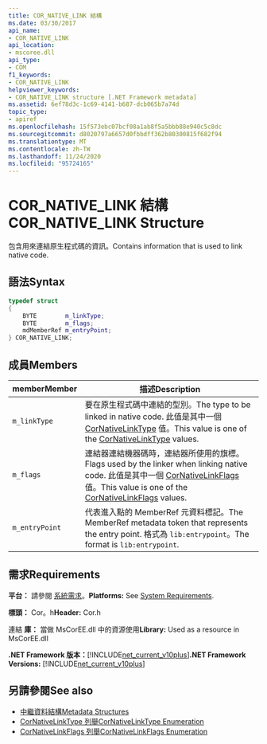 ```yaml
---
title: COR_NATIVE_LINK 結構
ms.date: 03/30/2017
api_name:
- COR_NATIVE_LINK
api_location:
- mscoree.dll
api_type:
- COM
f1_keywords:
- COR_NATIVE_LINK
helpviewer_keywords:
- COR_NATIVE_LINK structure [.NET Framework metadata]
ms.assetid: 6ef78d3c-1c69-4141-b687-dcb065b7a74d
topic_type:
- apiref
ms.openlocfilehash: 15f573ebc07bcf08a1ab8f5a5bbb88e940c5c8dc
ms.sourcegitcommit: d8020797a6657d0fbbdff362b80300815f682f94
ms.translationtype: MT
ms.contentlocale: zh-TW
ms.lasthandoff: 11/24/2020
ms.locfileid: "95724165"
---
```

# <a name="cor_native_link-structure"></a><span data-ttu-id="f2e4b-102">COR_NATIVE_LINK 結構</span><span class="sxs-lookup"><span data-stu-id="f2e4b-102">COR_NATIVE_LINK Structure</span></span>

<span data-ttu-id="f2e4b-103">包含用來連結原生程式碼的資訊。</span><span class="sxs-lookup"><span data-stu-id="f2e4b-103">Contains information that is used to link native code.</span></span>  
  
## <a name="syntax"></a><span data-ttu-id="f2e4b-104">語法</span><span class="sxs-lookup"><span data-stu-id="f2e4b-104">Syntax</span></span>  
  
```cpp  
typedef struct
{  
    BYTE        m_linkType;  
    BYTE        m_flags;  
    mdMemberRef m_entryPoint;  
} COR_NATIVE_LINK;  
```  
  
## <a name="members"></a><span data-ttu-id="f2e4b-105">成員</span><span class="sxs-lookup"><span data-stu-id="f2e4b-105">Members</span></span>  
  
|<span data-ttu-id="f2e4b-106">member</span><span class="sxs-lookup"><span data-stu-id="f2e4b-106">Member</span></span>|<span data-ttu-id="f2e4b-107">描述</span><span class="sxs-lookup"><span data-stu-id="f2e4b-107">Description</span></span>|  
|------------|-----------------|  
|`m_linkType`|<span data-ttu-id="f2e4b-108">要在原生程式碼中連結的型別。</span><span class="sxs-lookup"><span data-stu-id="f2e4b-108">The type to be linked in native code.</span></span> <span data-ttu-id="f2e4b-109">此值是其中一個 [CorNativeLinkType](cornativelinktype-enumeration.md) 值。</span><span class="sxs-lookup"><span data-stu-id="f2e4b-109">This value is one of the [CorNativeLinkType](cornativelinktype-enumeration.md) values.</span></span>|  
|`m_flags`|<span data-ttu-id="f2e4b-110">連結器連結機器碼時，連結器所使用的旗標。</span><span class="sxs-lookup"><span data-stu-id="f2e4b-110">Flags used by the linker when linking native code.</span></span> <span data-ttu-id="f2e4b-111">此值是其中一個 [CorNativeLinkFlags](cornativelinkflags-enumeration.md) 值。</span><span class="sxs-lookup"><span data-stu-id="f2e4b-111">This value is one of the [CorNativeLinkFlags](cornativelinkflags-enumeration.md) values.</span></span>|  
|`m_entryPoint`|<span data-ttu-id="f2e4b-112">代表進入點的 MemberRef 元資料標記。</span><span class="sxs-lookup"><span data-stu-id="f2e4b-112">The MemberRef metadata token that represents the entry point.</span></span> <span data-ttu-id="f2e4b-113">格式為 `lib:entrypoint`。</span><span class="sxs-lookup"><span data-stu-id="f2e4b-113">The format is `lib:entrypoint`.</span></span>|  
  
## <a name="requirements"></a><span data-ttu-id="f2e4b-114">需求</span><span class="sxs-lookup"><span data-stu-id="f2e4b-114">Requirements</span></span>  

 <span data-ttu-id="f2e4b-115">**平台：** 請參閱 [系統需求](../../get-started/system-requirements.md)。</span><span class="sxs-lookup"><span data-stu-id="f2e4b-115">**Platforms:** See [System Requirements](../../get-started/system-requirements.md).</span></span>  
  
 <span data-ttu-id="f2e4b-116">**標頭：** Cor。h</span><span class="sxs-lookup"><span data-stu-id="f2e4b-116">**Header:** Cor.h</span></span>  
  
 <span data-ttu-id="f2e4b-117">連結 **庫：** 當做 MsCorEE.dll 中的資源使用</span><span class="sxs-lookup"><span data-stu-id="f2e4b-117">**Library:** Used as a resource in MsCorEE.dll</span></span>  
  
 <span data-ttu-id="f2e4b-118">**.NET Framework 版本：**[!INCLUDE[net_current_v10plus](../../../../includes/net-current-v10plus-md.md)]</span><span class="sxs-lookup"><span data-stu-id="f2e4b-118">**.NET Framework Versions:** [!INCLUDE[net_current_v10plus](../../../../includes/net-current-v10plus-md.md)]</span></span>  
  
## <a name="see-also"></a><span data-ttu-id="f2e4b-119">另請參閱</span><span class="sxs-lookup"><span data-stu-id="f2e4b-119">See also</span></span>

- [<span data-ttu-id="f2e4b-120">中繼資料結構</span><span class="sxs-lookup"><span data-stu-id="f2e4b-120">Metadata Structures</span></span>](metadata-structures.md)
- [<span data-ttu-id="f2e4b-121">CorNativeLinkType 列舉</span><span class="sxs-lookup"><span data-stu-id="f2e4b-121">CorNativeLinkType Enumeration</span></span>](cornativelinktype-enumeration.md)
- [<span data-ttu-id="f2e4b-122">CorNativeLinkFlags 列舉</span><span class="sxs-lookup"><span data-stu-id="f2e4b-122">CorNativeLinkFlags Enumeration</span></span>](cornativelinkflags-enumeration.md)
